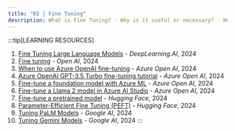 ```yaml
---
title: "02 | Fine Tuning"
description: What is Fine Tuning? · Why is it useful or necessary? · How do you get started? · What are the best practices? · What are the challenges?
---
```



:::tip[LEARNING RESOURCES]
1. [Fine Tuning Large Language Models](https://www.deeplearning.ai/short-courses/finetuning-large-language-models/) - _DeepLearning.AI_, 2024
1. [Fine tuning](https://platform.openai.com/docs/guides/fine-tuning) - _Open AI_, 2024
1. [When to use Azure OpenAI fine-tuning](https://learn.microsoft.com/en-us/azure/ai-services/openai/concepts/fine-tuning-considerations)  - _Azure Open AI_, 2024
1. [Azure OpenAI GPT-3.5 Turbo fine-tuning tutorial](https://learn.microsoft.com/en-us/azure/ai-services/openai/tutorials/fine-tune?tabs=python-new%2Ccommand-line)  - _Azure Open AI_, 2024
1. [Fine-tune a foundation model with Azure ML](https://learn.microsoft.com/training/modules/finetune-foundation-model-with-azure-machine-learning/)  - _Azure Open AI_, 2024
1. [Fine-tune a Llama 2 model in Azure AI Studio](https://learn.microsoft.com/en-us/azure/ai-studio/how-to/fine-tune-model-llama)  - _Azure Open AI_, 2024
1. [Fine-tune a pretrained model](https://huggingface.co/docs/transformers/main/en/training) - _Hugging Face_, 2024
1. [Parameter-Efficient Fine Tuning (PEFT)](https://huggingface.co/docs/peft/index) - _Hugging Face_, 2024
1. [Tuning PaLM Models](https://cloud.google.com/vertex-ai/generative-ai/docs/models/tune-models) - _Google AI_, 2024
1. [Tuning Gemini Models](https://developers.googleblog.com/2024/03/tune-gemini-pro-in-google-ai-studio-or-gemini-api.html) - _Google AI_, 2024
:::